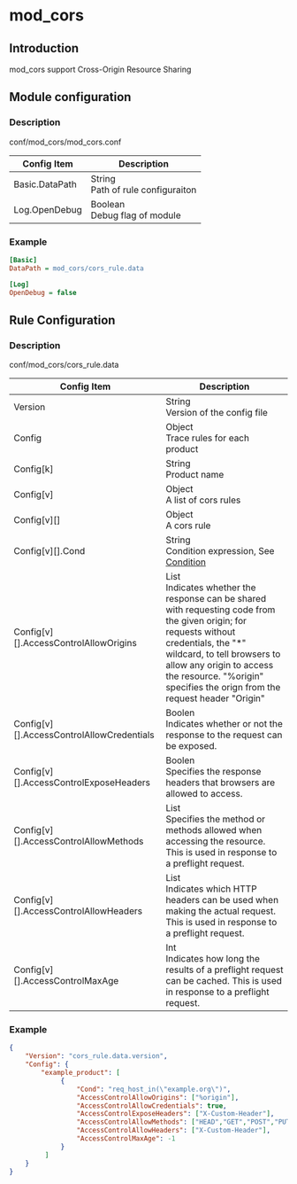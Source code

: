 # mod_cors

## Introduction

mod_cors support Cross-Origin Resource Sharing

## Module configuration

### Description
conf/mod_cors/mod_cors.conf

| Config Item | Description                             |
| ----------- | --------------------------------------- |
| Basic.DataPath | String<br>Path of rule configuraiton |
| Log.OpenDebug  | Boolean<br>Debug flag of module      |

### Example
```ini
[Basic]
DataPath = mod_cors/cors_rule.data

[Log]
OpenDebug = false
```

## Rule Configuration

### Description
conf/mod_cors/cors_rule.data

| Config Item                | Description                             |
| -------------------------- | -------------------------------------------- |
| Version                    | String<br>Version of the config file         |
| Config                     | Object<br>Trace rules for each product      |
| Config[k]                  | String<br>Product name                      |
| Config[v]                  | Object<br>A list of cors rules     |
| Config[v][]                | Object<br>A cors rule                     |
| Config[v][].Cond           | String<br>Condition expression, See [Condition](../../condition/condition_grammar.md) |
| Config[v][].AccessControlAllowOrigins    | List<br> Indicates whether the response can be shared with requesting code from the given origin; for requests without credentials, the "*" wildcard, to tell browsers to allow any origin to access the resource. "%origin" specifies the orign from the request header "Origin" |
| Config[v][].AccessControlAllowCredentials| Boolen<br> Indicates whether or not the response to the request can be exposed.|
| Config[v][].AccessControlExposeHeaders   | Boolen<br> Specifies the response headers that browsers are allowed to access. |
| Config[v][].AccessControlAllowMethods    | List<br> Specifies the method or methods allowed when accessing the resource. This is used in response to a preflight request.|
| Config[v][].AccessControlAllowHeaders    | List<br> Indicates which HTTP headers can be used when making the actual request. This is used in response to a preflight request.|
| Config[v][].AccessControlMaxAge          | Int<br>Indicates how long the results of a preflight request can be cached. This is used in response to a preflight request.|

  
### Example
```json
{
    "Version": "cors_rule.data.version",
    "Config": {
        "example_product": [
             {
                 "Cond": "req_host_in(\"example.org\")",
                 "AccessControlAllowOrigins": ["%origin"],
                 "AccessControlAllowCredentials": true,
                 "AccessControlExposeHeaders": ["X-Custom-Header"],
                 "AccessControlAllowMethods": ["HEAD","GET","POST","PUT","DELETE","OPTIONS","PATCH"],
                 "AccessControlAllowHeaders": ["X-Custom-Header"],
                 "AccessControlMaxAge": -1
             }
         ]
    }
}
```
